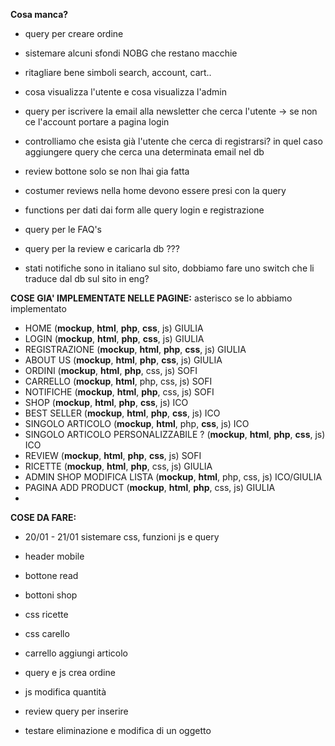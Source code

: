 **Cosa manca?**
- query per creare ordine
- sistemare alcuni sfondi NOBG che restano macchie
- ritagliare bene simboli search, account, cart..
- cosa visualizza l'utente e cosa visualizza l'admin
- query per iscrivere la email alla newsletter che cerca l'utente -> se non ce l'account portare a pagina login
- controlliamo che esista già l'utente che cerca di registrarsi? in quel caso aggiungere query che cerca una determinata email nel db 
- review bottone solo se non lhai gia fatta
- costumer reviews nella home devono essere presi con la query
- functions per dati dai form alle query login e registrazione
- query per le FAQ's
- query per la review e caricarla db ???

- stati notifiche sono in italiano sul sito, dobbiamo fare uno switch che li traduce dal db sul sito in eng?

**COSE GIA' IMPLEMENTATE NELLE PAGINE:**
asterisco se lo abbiamo implementato
- HOME (**mockup**, **html**, **php**, **css**, js) GIULIA
- LOGIN (**mockup**, **html**, **php**, **css**, js) GIULIA
- REGISTRAZIONE (**mockup**, **html**, **php**, **css**, js) GIULIA
- ABOUT US (**mockup**, **html**, **php**, **css**, js) GIULIA 
- ORDINI (**mockup**, **html**, **php**, css, js) SOFI
- CARRELLO (**mockup**, **html**, php, css, js) SOFI
- NOTIFICHE (**mockup**, **html**, **php**, css, js) SOFI
- SHOP (**mockup**, **html**, **php**, **css**, js) ICO
- BEST SELLER (**mockup**, **html**, **php**, **css**, js) ICO
- SINGOLO ARTICOLO (**mockup**, **html**, php, **css**, js) ICO 
- SINGOLO ARTICOLO PERSONALIZZABILE ? (**mockup**, **html**, **php**, **css**, js) ICO
- REVIEW (**mockup**, **html**, **php**, **css**, js) SOFI
- RICETTE (**mockup**, **html**, **php**, css, js) GIULIA
- ADMIN SHOP MODIFICA LISTA (**mockup**, **html**, php, css, js) ICO/GIULIA
- PAGINA ADD PRODUCT (**mockup**, **html**, **php**, css, js) GIULIA
- 


**COSE DA FARE:**
- 20/01 - 21/01 sistemare css, funzioni js e query
- header mobile 



- bottone read
- bottoni shop
- css ricette
- css carello
- carrello aggiungi articolo
- query e js crea ordine
- js modifica quantità
- review query per inserire
- testare eliminazione e modifica di un oggetto

